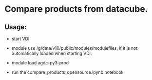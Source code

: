 # Compare products from datacube. 

## Usage:  

- start VDI

- module use /g/data/v10/public/modules/modulefiles, if it is not automatically loaded when starting VDI.

- module load agdc-py3-prod

- run the compare_products_opensource.ipynb notebook 

  

